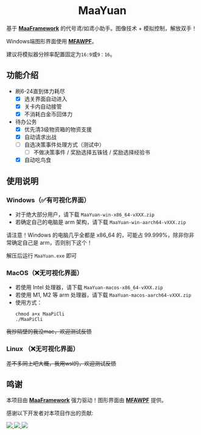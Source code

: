 <!-- markdownlint-disable MD033 MD041 -->

<div align="center">

# MaaYuan

</div>

基于 **[MaaFramework](https://github.com/MaaXYZ/MaaFramework)** 的代号鸢/如鸢小助手。图像技术 + 模拟控制，解放双手！

Windows端图形界面使用 **[MFAWPF](https://github.com/SweetSmellFox/MFAWPF)**。

建议将模拟器分辨率配置固定为`16:9`或`9：16`。

## 功能介绍

- 刷6-24直到体力耗尽
  - [x] 选关界面自动进入
  - [x] 关卡内自动接管
  - [x] 不消耗白金币回体力
- 待办公务
  - [x] 优先清3级物资箱的物资支援
  - [x] 自动请求出战
  - [ ] 自选决策事件处理方式（测试中）
    - [ ] 不做决策事件 / 奖励选择五铢钱 / 奖励选择经验书
  - [x] 自动吃鸟食
## 使用说明

### Windows（✅有可视化界面）
 - 对于绝大部分用户，请下载 `MaaYuan-win-x86_64-vXXX.zip`
 - 若确定自己的电脑是 arm 架构，请下载 `MaaYuan-win-aarch64-vXXX.zip`
   
请注意！Windows 的电脑几乎全都是 x86_64 的，可能占 99.999%，除非你非常确定自己是 arm，否则别下这个！

解压后运行 `MaaYuan.exe` 即可

### MacOS（❌无可视化界面）
 - 若使用 Intel 处理器，请下载 `MaaYuan-macos-x86_64-vXXX.zip`
 - 若使用 M1, M2 等 arm 处理器，请下载 `MaaYuan-macos-aarch64-vXXX.zip`
 - 使用方式：
   ```
   chmod a+x MaaPiCli
   ./MaaPiCli
   ```
   
~~我抄隔壁的我没mac，欢迎测试反馈~~

### Linux （❌无可视化界面）
~~差不多同上吧大概，我用wsl的，欢迎测试反馈~~


## 鸣谢

本项目由 **[MaaFramework](https://github.com/MaaXYZ/MaaFramework)** 强力驱动！图形界面由 **[MFAWPF](https://github.com/SweetSmellFox/MFAWPF)** 提供。

感谢以下开发者对本项目作出的贡献:


<a href="https://github.com/syoius/MaaYuan/graphs/contributors">
  <img src="https://contrib.rocks/image?repo=syoius/MaaYuan&max=1000" />
</a>
<a href="https://github.com/SweetSmellFox/MFAWPF/graphs/contributors">
  <img src="https://contrib.rocks/image?repo=SweetSmellFox/MFAWPF&max=1000" />
</a>
<a href="https://github.com/MaaXYZ/MaaFramework/graphs/contributors">
  <img src="https://contrib.rocks/image?repo=MaaXYZ/MaaFramework&max=1000" />
</a>
